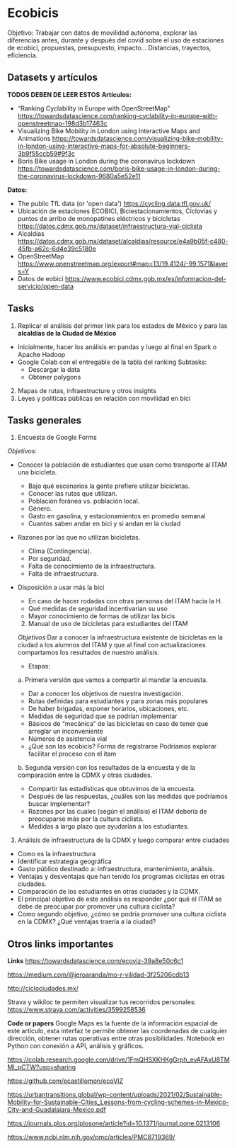 # Ecobicis
Objetivo: Trabajar con datos de movilidad autónoma, explorar las diferencias antes, durante y después del covid sobre el uso de estaciones de ecobici, propuestas, presupuesto, impacto… Distancias, trayectos, eficiencia.


## Datasets y artículos
**TODOS DEBEN DE LEER ESTOS**
**Artículos:**

- “Ranking Cyclability in Europe with OpenStreetMap”
https://towardsdatascience.com/ranking-cyclability-in-europe-with-openstreetmap-198d3b17463c
- Visualizing Bike Mobility in London using Interactive Maps and Animations
https://towardsdatascience.com/visualizing-bike-mobility-in-london-using-interactive-maps-for-absolute-beginners-3b9f55ccb59#9f3c
- Boris Bike usage in London during the coronavirus lockdown
https://towardsdatascience.com/boris-bike-usage-in-london-during-the-coronavirus-lockdown-9680a5e52e11


**Datos:**

- The public TfL data (or 'open data')
https://cycling.data.tfl.gov.uk/
- Ubicación de estaciones ECOBICI, Biciestacionamientos, Ciclovías y puntos de arribo de monopatines eléctricos y bicicletas
https://datos.cdmx.gob.mx/dataset/infraestructura-vial-ciclista
- Alcaldías
https://datos.cdmx.gob.mx/dataset/alcaldias/resource/e4a9b05f-c480-45fb-a62c-6d4e39c5180e 
- OpenStreetMap
https://www.openstreetmap.org/export#map=13/19.4124/-99.1571&layers=Y 
- Datos de eobici
https://www.ecobici.cdmx.gob.mx/es/informacion-del-servicio/open-data

## Tasks 
1. Replicar el análisis del primer link para los estados de México y para las **alcaldías de la Ciudad de México**
- Inicialmente, hacer los análisis en pandas y luego al final en Spark o Apache Hadoop
- Google Colab con el entregable de la tabla del ranking
Subtasks:
  - Descargar la data
  - Obtener polygons
2. Mapas de rutas, infraestructure y otros insights
3. Leyes y políticas públicas en relación con movilidad en bici


## Tasks generales

1. Encuesta de Google Forms

*Objetivos*:
- Conocer la población de estudiantes que usan como transporte al ITAM una bicicleta.
  - Bajo qué escenarios la gente prefiere utilizar bicicletas.
  - Conocer las rutas que utilizan. 
  - Población foránea vs. población local.
  - Género.
  - Gasto en gasolina, y estacionamientos en promedio semanal
  - Cuantos saben andar en bici y si andan en la ciudad

- Razones por las que no utilizan bicicletas.
  - Clima (Contingencia).
  - Por seguridad.
  - Falta de conocimiento de la infraestructura.
  - Falta de infraestructura.

- Disposición a usar más la bici
  - En caso de hacer rodadas con otras personas del ITAM hacia la H.
  - Qué medidas de seguridad incentivarían su uso
  - Mayor conocimiento de formas de utilizar las bicis


  2. Manual de uso de bicicletas para estudiantes del ITAM

  *Objetivos*
    Dar a conocer la infraestructura existente de bicicletas en la ciudad a los alumnos del ITAM y que al final con actualizaciones compartamos los resultados de       nuestro análisis. 

  - Etapas:

  a. Primera versión que vamos a compartir al mandar la encuesta.
    - Dar a conocer los objetivos de nuestra investigación.
    - Rutas definidas para estudiantes y para zonas más populares
    - De haber brigadas, exponer horarios, ubicaciones, etc. 
    - Medidas de seguridad que se podrían implementar
    - Básicos de “mecánica” de las bicicletas en caso de tener que arreglar un inconveniente
    - Números de asistencia vial
    - ¿Qué son las ecobicis? Forma de registrarse Podríamos explorar facilitar el proceso con el itam

  b. Segunda versión con los resultados de la encuesta y de la comparación entre la CDMX y otras ciudades.
    - Compartir las estadísticas que obtuvimos de la encuesta.
    - Después de las respuestas, ¿cuáles son las medidas que podríamos buscar implementar?
    - Razones por las cuales (según el análisis) el ITAM debería de preocuparse más por la cultura ciclista.
    - Medidas a largo plazo que ayudarían a los estudiantes.


3. Análisis de infraestructura de la CDMX y luego comparar entre ciudades

  - Como es la infraestructura 
  - Identificar estrategia geográfica
  - Gasto público destinado a: infraestructura, mantenimiento, análisis.
  - Ventajas y desventajas que han tenido los programas ciclistas en otras ciudades.
  - Comparación de los estudiantes en otras ciudades y la CDMX.
  - El principal objetivo de este análisis es responder ¿por qué el ITAM se debe de preocupar por promover una cultura ciclista?
  - Como segundo objetivo, ¿cómo se podría promover una cultura ciclista en la CDMX? ¿Qué ventajas traería a la ciudad?


## Otros links importantes

**Links**
https://towardsdatascience.com/ecoviz-39a8e50c6c1

https://medium.com/@jeroaranda/mo-r-vilidad-3f25206cdb13

http://ciclociudades.mx/

Strava y wikiloc te permiten visualizar tus recorridos personales: https://www.strava.com/activities/3599258536

**Code or papers**
Google Maps es la fuente de la información espacial de este artículo, esta interfaz te permite obtener las coordenadas de cualquier dirección, obtener rutas operativas entre otras posibilidades. Notebook en Python con conexión a API, análisis y gráficos.

https://colab.research.google.com/drive/1FmQHSXKHKgGrph_evAFAxU8TMMl_pCTW?usp=sharing

https://github.com/ecastillomon/ecoVIZ


https://urbantransitions.global/wp-content/uploads/2021/02/Sustainable-Mobility-for-Sustainable-Cities_Lessons-from-cycling-schemes-in-Mexico-City-and-Guadalajara-Mexico.pdf

https://journals.plos.org/plosone/article?id=10.1371/journal.pone.0213106


https://www.ncbi.nlm.nih.gov/pmc/articles/PMC8719369/






